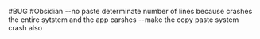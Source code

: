 
#BUG #Obsidian
--no paste determinate number of lines because crashes the entire sytstem and the app carshes 
--make the copy paste system crash also